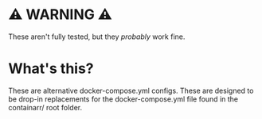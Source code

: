 # ⚠️ WARNING ⚠️

These aren't fully tested, but they *probably* work fine.



# What's this?
These are alternative docker-compose.yml configs. These are designed to be drop-in replacements for the docker-compose.yml file found in the containarr/ root folder.
